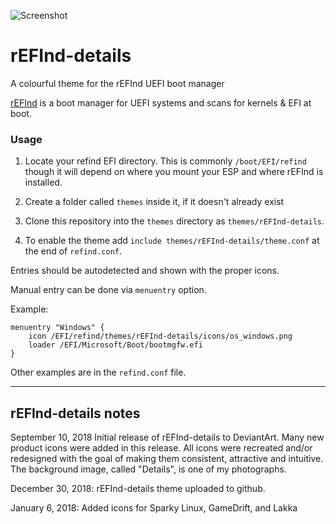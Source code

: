 ![Screenshot](https://i.imgur.com/8s2cobL.png)

# rEFInd-details
A colourful theme for the rEFInd UEFI boot manager

[rEFInd](http://www.rodsbooks.com/refind/) is a boot manager for UEFI systems and scans for kernels & EFI at boot.

### Usage

 1. Locate your refind EFI directory. This is commonly `/boot/EFI/refind`
    though it will depend on where you mount your ESP and where rEFInd is
    installed.

 2. Create a folder called `themes` inside it, if it doesn't already exist

 3. Clone this repository into the `themes` directory as `themes/rEFInd-details`.

 4. To enable the theme add `include themes/rEFInd-details/theme.conf` at the end of
    `refind.conf`.
    
Entries should be autodetected and shown with the proper icons.

Manual entry can be done via `menuentry` option.

Example:

```
menuentry "Windows" {
	icon /EFI/refind/themes/rEFInd-details/icons/os_windows.png
	loader /EFI/Microsoft/Boot/bootmgfw.efi
}
```

Other examples are in the `refind.conf` file.

-------------------------------
rEFInd-details notes
-------------------------------

September 10, 2018
Initial release of rEFInd-details to DeviantArt.
Many new product icons were added in this release.
All icons were recreated and/or redesigned with the goal of making them consistent, attractive and intuitive.
The background image, called "Details", is one of my photographs.

December 30, 2018: rEFInd-details theme uploaded to github.

January 6, 2018: Added icons for Sparky Linux, GameDrift, and Lakka
